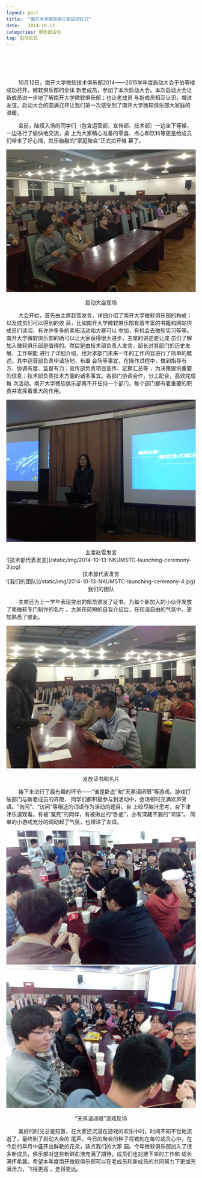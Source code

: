 ```yaml
---
layout: post
title:  "南开大学微软俱乐部启动仪式"
date:   2014-10-13
categories: 俱乐部活动
tag: 启动仪式
---
```

<br/><br/><br/><br/>
&#8195;&#8195;
10月12日，南开大学微软技术俱乐部2014——2015学年度启动大会于伯苓楼成功召开。微软俱乐部的全体
新老成员，参加了本次启动大会。本次启动大会让新成员进一步地了解南开大学微软俱乐部；也让老成员
与新成员相互认识，增进友谊。启动大会的圆满召开让我们第一次感受到了南开大学微软俱乐部大家庭的
温暖。

&#8195;&#8195;
会前，陆续入场的同学们（包含运营部、宣传部、技术部）一边坐下等候，一边进行了愉快地交流，桌
上为大家精心准备的零食、点心和饮料等更是给成员们带来了好心情，其乐融融的“家庭聚会”正式拉开帷
幕了。

![启动大会现场](/static/img/2014-10-13-NKUMSTC-launching-ceremony-1.jpg)
<center>启动大会现场</center>

&#8195;&#8195;
大会开始，首先由主席赵雪发言，详细介绍了南开大学微软俱乐部的构成；以及成员们可以得到的收
获，比如南开大学微软俱乐部有着丰富的书籍和网站供成员们读阅，有许许多多的素拓活动和大赛可以
参加，有机会去微软实习等等。南开大学微软俱乐部的确可以让大家获得很大进步，主席的讲述更让成
员们了解加入微软俱乐部是值得的。然后是由技术部负责人发言，部长对其部门的历史发展、工作职能
进行了详细介绍，也对本部门未来一年的工作内容进行了简单的概述。其中运营部负责申请场地、布置
会场等事宜，在操作过程中，做到指导有方、协调有度、监督有力；宣传部负责项目宣传、定期汇总等
，为决策提供重要的信息；技术部负责技术方面的诸多事宜。各部门协调合作，分工配合，高效完成每
次活动。南开大学微软俱乐部离不开任何一个部门，每个部门都有着重要的职责并发挥着重大的作用。

![主席赵雪发言](/static/img/2014-10-13-NKUMSTC-launching-ceremony-2.jpg)
<center>主席赵雪发言</center>
![技术部代表发言](/static/img/2014-10-13-NKUMSTC-launching-ceremony-3.jpg)
<center>技术部代表发言</center>
![我们的团队](/static/img/2014-10-13-NKUMSTC-launching-ceremony-4.jpg)
<center>我们的团队</center>

&#8195;&#8195;
主席还为上一学年表现突出的部员颁发了证书，为每个新加入的小伙伴发放了南微软专门制作的名片
。大家在简短的自我介绍后，在和谐自由的气氛中，更加熟悉了彼此。

![发放证书和名片](/static/img/2014-10-13-NKUMSTC-launching-ceremony-5.jpg)
<center>发放证书和名片</center>

&#8195;&#8195;
接下来进行了最有趣的环节——“谁是卧底”和”天黑请闭眼”等游戏。游戏打破部门与新老成员的界限，
同学们都积极参与到活动中，会场顿时充满欢声笑语。“询问”、“访问”等相近的词语作为活动的题目。台
上绞尽脑汁思考，台下津津乐道观看。有被“冤死”的同伴，有被揪出的“卧底”，亦有深藏不漏的”间谍”。
简单的小游戏充分的调动起了气氛，也增进了友谊。

![](/static/img/2014-10-13-NKUMSTC-launching-ceremony-6.jpg)
![”天黑请闭眼”游戏现场](/static/img/2014-10-13-NKUMSTC-launching-ceremony-7.jpg)
<center>“天黑请闭眼”游戏现场</center>

&#8195;&#8195;
美好的时光总是短暂，在大家还沉浸在游戏的欢乐中时，时间不知不觉地流逝了，最终到了启动大会的
尾声。今日的聚会的种子将镌刻在每位成员心中，在今后的年月中盛开出鲜艳的花朵，装点我们的大家
园。今年微软俱乐部加入了很多新成员，俱乐部对这些新鲜血液充满了期待，成员们也对接下来的工作和
成长满怀希冀。希望本年度南开微软俱乐部可以在老成员和新成员的共同努力下更加充满活力，飞得更高
，走得更远。

